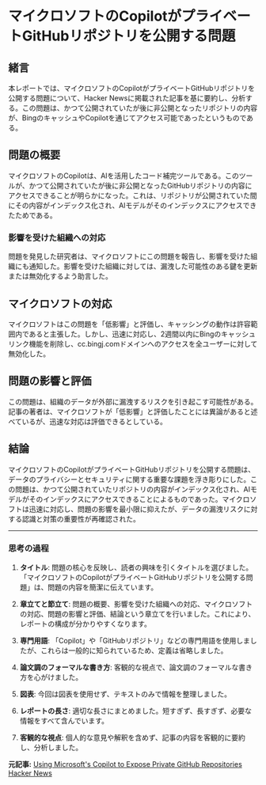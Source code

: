 # マイクロソフトのCopilotがプライベートGitHubリポジトリを公開する問題

## 緒言

本レポートでは、マイクロソフトのCopilotがプライベートGitHubリポジトリを公開する問題について、Hacker Newsに掲載された記事を基に要約し、分析する。この問題は、かつて公開されていたが後に非公開となったリポジトリの内容が、BingのキャッシュやCopilotを通じてアクセス可能であったというものである。

## 問題の概要

マイクロソフトのCopilotは、AIを活用したコード補完ツールである。このツールが、かつて公開されていたが後に非公開となったGitHubリポジトリの内容にアクセスできることが明らかになった。これは、リポジトリが公開されていた間にその内容がインデックス化され、AIモデルがそのインデックスにアクセスできたためである。

### 影響を受けた組織への対応

問題を発見した研究者は、マイクロソフトにこの問題を報告し、影響を受けた組織にも通知した。影響を受けた組織に対しては、漏洩した可能性のある鍵を更新または無効化するよう助言した。

## マイクロソフトの対応

マイクロソフトはこの問題を「低影響」と評価し、キャッシングの動作は許容範囲内であると主張した。しかし、迅速に対応し、2週間以内にBingのキャッシュリンク機能を削除し、cc.bingj.comドメインへのアクセスを全ユーザーに対して無効化した。

## 問題の影響と評価

この問題は、組織のデータが外部に漏洩するリスクを引き起こす可能性がある。記事の著者は、マイクロソフトが「低影響」と評価したことには異論があると述べているが、迅速な対応は評価できるとしている。

## 結論

マイクロソフトのCopilotがプライベートGitHubリポジトリを公開する問題は、データのプライバシーとセキュリティに関する重要な課題を浮き彫りにした。この問題は、かつて公開されていたリポジトリの内容がインデックス化され、AIモデルがそのインデックスにアクセスできることによるものであった。マイクロソフトは迅速に対応し、問題の影響を最小限に抑えたが、データの漏洩リスクに対する認識と対策の重要性が再確認された。

---

### 思考の過程

1. **タイトル**: 問題の核心を反映し、読者の興味を引くタイトルを選びました。「マイクロソフトのCopilotがプライベートGitHubリポジトリを公開する問題」は、問題の内容を簡潔に伝えています。

2. **章立てと節立て**: 問題の概要、影響を受けた組織への対応、マイクロソフトの対応、問題の影響と評価、結論という章立てを行いました。これにより、レポートの構成が分かりやすくなります。

3. **専門用語**: 「Copilot」や「GitHubリポジトリ」などの専門用語を使用しましたが、これらは一般的に知られているため、定義は省略しました。

4. **論文調のフォーマルな書き方**: 客観的な視点で、論文調のフォーマルな書き方を心がけました。

5. **図表**: 今回は図表を使用せず、テキストのみで情報を整理しました。

6. **レポートの長さ**: 適切な長さにまとめました。短すぎず、長すぎず、必要な情報をすべて含んでいます。

7. **客観的な視点**: 個人的な意見や解釈を含めず、記事の内容を客観的に要約し、分析しました。

**元記事:** [Using Microsoft's Copilot to Expose Private GitHub Repositories Hacker News](https://news.ycombinator.com/item?id=43203630)